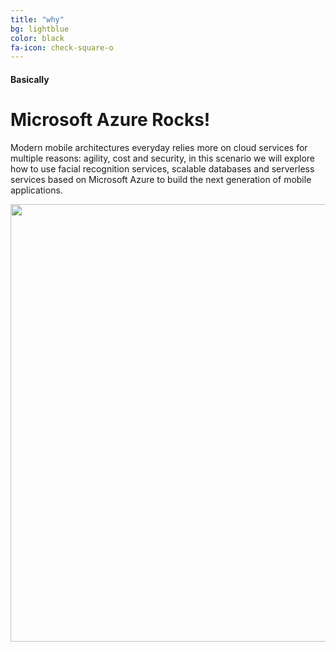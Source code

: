 ```yaml
---
title: "why"
bg: lightblue
color: black
fa-icon: check-square-o
---
```


#### Basically

# Microsoft Azure Rocks!

Modern mobile architectures everyday relies more on cloud services for multiple reasons: agility, cost and security, in this scenario we will explore how to use facial recognition services, scalable databases and serverless services based on Microsoft Azure to build the next generation of mobile applications.

<div style="text-align:center">
  <img src="http://rcervantes.me/azure-cognitive-hack-website/img/architecture.png" width="700" />
</div>
